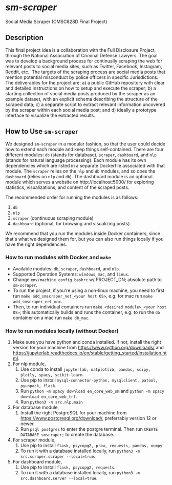 # _sm-scraper_
Social Media Scraper (CMSC828D Final Project)

## Description

This final project idea is a collaboration with the Full Disclosure Project,
through the National Association of Criminal Defense Lawyers. The goal was to
develop a background process for continually scraping the web for relevant
posts to social media sites, such as Twitter, Facebook, Instagram, Reddit,
etc.. The targets of the scraping process are social media posts that mention
potential misconduct by police officers in specific Jurisdictions. The
deliverables for the project are: a) a public GitHub repository with clear and
detailed instructions on how to setup and execute the scraper; b) a starting
collection of social media posts produced by the scraper as an example dataset,
with an explicit schema describing the structure of the scraped data; c) a
separate script to extract relevant information uncovered by the scraper within
each social media post; and d) ideally a prototype interface to visualize the
extracted results.

## How to Use `sm-scraper`

We designed `sm-scraper` in a modular fashion, so that the user could decide
how to extend each module and keep things self-contained. There are
four different modules: `db` (stands for database), `scraper`, `dashboard`, and
`nlp` (stands for natural language processing).
Each module has its own dependencies which are listed in a separate
Dockerfile associated with that module. The `scraper` relies on the `nlp` and
`db` modules, and so does the `dashboard` (relies on `nlp` and `db`). The
dashboard module is an optional module which serves a website on
http://localhost:5000/ for exploring statistics, visualizations, and content of
the scraped posts.

The recommended order for running the modules is as follows:
1. `db`
2. `nlp` 
3. `scraper` (continuous scraping module)
4. `dashboard` (optional, for browsing and visualizing posts)

We recommend that you run the modules inside Docker containers, since that's
what we designed them for, but you can also run things locally if you have the
right dependencies.

### How to run modules with Docker and `make`

- Available modules: `db`, `scraper`, `dashboard`, and `nlp`.
- Supported Operation Systems: `windows`, `mac`, and `linux`.
- Change `env/machine_config.bashrc` w/ PROJECT_DN; absolute path to `sm-scraper`.
- To run the project, if you're using a non-linux machine, you need to first
  run `make add_smscraper_net_<your host OS>`, e.g. for mac run `make add_smscraper_net_mac`.
- Then, to run individual containers run `make <desired module>_<your host OS>`; 
  this automatically builds and runs the container, e.g. to run the `db`
  container on a mac run `make db_mac`.

### How to run modules locally (without Docker)

1. Make sure you have python and conda installed. If not, install the right version for your machine from https://www.python.org/downloads/ and https://jupyterlab.readthedocs.io/en/stable/getting_started/installation.html.
2. For nlp module, 
    1. Use conda to install `jupyterlab, matplotlib, pandas, scipy, plotly, spacy, scikit-learn`.
    2. Use pip to install `mysql-connector-python, mysqlclient, patool, pyunpack, flask`.
    3. Run `python -m spacy download en_core_web_sm` and `python -m spacy download en_core_web_trf`.
    4. Run `python3 -m src.nlp.main`
3. For database module,
    1. Install the right PostgreSQL for your machine from
       https://www.postgresql.org/download/, preferrably version 12 or newer.
    2. Run `psql postgres` to enter the postgre terminal. Then run `CREATE DATABASE smscraper;` to create the database.
4. For scraper module,
    1. Use pip to install `flask, psycopg2, praw, requests, pandas, numpy`
    2. To run it with a database installed locally, run 
    `python3 -m src.scraper.scraper --local=true`.
5. For dashboard module,
    1. Use pip to install `flask, psycopg2, requests`.
    2. To run it with a database installed locally, run 
    `python3 -m src.dashboard.server --local=true`.
    